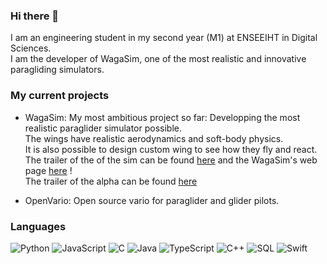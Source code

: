 ### Hi there 👋

I am an engineering student in my second year (M1) at ENSEEIHT in Digital Sciences.<br />
I am the developer of WagaSim, one of the most realistic and innovative paragliding simulators.


### My current projects
* WagaSim:
My most ambitious project so far: Developping the most realistic paraglider simulator possible.<br />
The wings have realistic aerodynamics and soft-body physics.<br />
It is also possible to design custom wing to see how they fly and react.<br />
The trailer of the of the sim can be found [here](https://youtu.be/X8hl8n83Nn0) and the WagaSim's web page [here](https://nathan-barraud.itch.io/wagasim-paragliding-simulator) !<br />
The trailer of the alpha can be found [here](https://youtu.be/h2J4jPJ2ZCU)

* OpenVario:
Open source vario for paraglider and glider pilots.

### Languages

![Python](https://img.shields.io/badge/-Python-000?&logo=Python)
![JavaScript](https://img.shields.io/badge/-JavaScript-000?&logo=JavaScript)
![C](https://img.shields.io/badge/-C-000?&logo=C)
![Java](https://img.shields.io/badge/-Java-000?&logo=Java&logoColor=007396)
![TypeScript](https://img.shields.io/badge/-TypeScript-000?&logo=TypeScript)
![C++](https://img.shields.io/badge/-C++-000?&logo=c%2b%2b&logoColor=00599C)
![SQL](https://img.shields.io/badge/-SQL-000?&logo=MySQL)
![Swift](https://img.shields.io/badge/-Swift-000?&logo=Swift)
